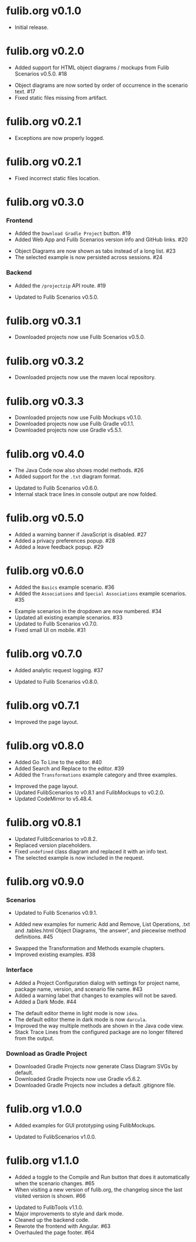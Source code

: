 # fulib.org v0.1.0

+ Initial release.

# fulib.org v0.2.0

+ Added support for HTML object diagrams / mockups from Fulib Scenarios v0.5.0. #18
* Object diagrams are now sorted by order of occurrence in the scenario text. #17
* Fixed static files missing from artifact.

# fulib.org v0.2.1

* Exceptions are now properly logged.

# fulib.org v0.2.1

* Fixed incorrect static files location.

# fulib.org v0.3.0

### Frontend

+ Added the `Download Gradle Project` button. #19
+ Added Web App and Fulib Scenarios version info and GitHub links. #20
* Object Diagrams are now shown as tabs instead of a long list. #23
* The selected example is now persisted across sessions. #24

### Backend

+ Added the `/projectzip` API route. #19
* Updated to Fulib Scenarios v0.5.0.

# fulib.org v0.3.1

* Downloaded projects now use Fulib Scenarios v0.5.0.

# fulib.org v0.3.2

* Downloaded projects now use the maven local repository.

# fulib.org v0.3.3

* Downloaded projects now use Fulib Mockups v0.1.0.
* Downloaded projects now use Fulib Gradle v0.1.1.
* Downloaded projects now use Gradle v5.5.1.

# fulib.org v0.4.0

+ The Java Code now also shows model methods. #26
+ Added support for the `.txt` diagram format.
* Updated to Fulib Scenarios v0.6.0.
* Internal stack trace lines in console output are now folded.

# fulib.org v0.5.0

+ Added a warning banner if JavaScript is disabled. #27
+ Added a privacy preferences popup. #28
+ Added a leave feedback popup. #29

# fulib.org v0.6.0

+ Added the `Basics` example scenario. #36
+ Added the `Associations` and `Special Associations` example scenarios. #35
* Example scenarios in the dropdown are now numbered. #34
* Updated all existing example scenarios. #33
* Updated to Fulib Scenarios v0.7.0.
* Fixed small UI on mobile. #31

# fulib.org v0.7.0

+ Added analytic request logging. #37
* Updated to Fulib Scenarios v0.8.0.

# fulib.org v0.7.1

* Improved the page layout.

# fulib.org v0.8.0

+ Added Go To Line to the editor. #40
+ Added Search and Replace to the editor. #39
+ Added the `Transformations` example category and three examples.
* Improved the page layout.
* Updated FulibScenarios to v0.8.1 and FulibMockups to v0.2.0.
* Updated CodeMirror to v5.48.4.

# fulib.org v0.8.1

* Updated FulibScenarios to v0.8.2.
* Replaced version placeholders.
* Fixed `undefined` class diagram and replaced it with an info text.
* The selected example is now included in the request.

# fulib.org v0.9.0

### Scenarios

* Updated to Fulib Scenarios v0.9.1.
+ Added new examples for numeric Add and Remove, List Operations, .txt and .tables.html Object Diagrams, 'the answer', and piecewise method definitions. #45
* Swapped the Transformation and Methods example chapters.
* Improved existing examples. #38

### Interface

+ Added a Project Configuration dialog with settings for project name, package name, version, and scenario file name. #43
+ Added a warning label that changes to examples will not be saved.
+ Added a Dark Mode. #44
* The default editor theme in light mode is now `idea`.
* The default editor theme in dark mode is now `darcula`.
* Improved the way multiple methods are shown in the Java code view.
* Stack Trace Lines from the configured package are no longer filtered from the output.

### Download as Gradle Project

* Downloaded Gradle Projects now generate Class Diagram SVGs by default.
* Downloaded Gradle Projects now use Gradle v5.6.2.
* Downloaded Gradle Projects now includes a default .gitignore file.

# fulib.org v1.0.0

+ Added examples for GUI prototyping using FulibMockups.
* Updated to FulibScenarios v1.0.0.

# fulib.org v1.1.0

+ Added a toggle to the Compile and Run button that does it automatically when the scenario changes. #65
+ When visiting a new version of fulib.org, the changelog since the last visited version is shown. #66
* Updated to FulibTools v1.1.0.
* Major improvements to style and dark mode.
* Cleaned up the backend code.
* Rewrote the frontend with Angular. #63
* Overhauled the page footer. #64
